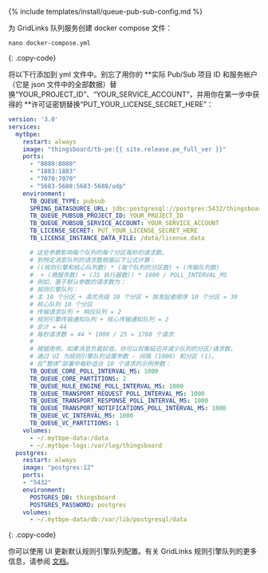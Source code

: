 {% include templates/install/queue-pub-sub-config.md %}

为 GridLinks 队列服务创建 docker compose 文件：

```text
nano docker-compose.yml
```
{: .copy-code}

将以下行添加到 yml 文件中。别忘了用你的 **实际 Pub/Sub 项目 ID 和服务帐户（它是 json 文件中的全部数据）替换“YOUR_PROJECT_ID”、“YOUR_SERVICE_ACCOUNT”，并用你在第一步中获得的 **许可证密钥替换“PUT_YOUR_LICENSE_SECRET_HERE”：

```yml
version: '3.0'
services:
  mytbpe:
    restart: always
    image: "thingsboard/tb-pe:{{ site.release.pe_full_ver }}"
    ports:
      - "8080:8080"
      - "1883:1883"
      - "7070:7070"
      - "5683-5688:5683-5688/udp"
    environment:
      TB_QUEUE_TYPE: pubsub
      SPRING_DATASOURCE_URL: jdbc:postgresql://postgres:5432/thingsboard
      TB_QUEUE_PUBSUB_PROJECT_ID: YOUR_PROJECT_ID
      TB_QUEUE_PUBSUB_SERVICE_ACCOUNT: YOUR_SERVICE_ACCOUNT
      TB_LICENSE_SECRET: PUT_YOUR_LICENSE_SECRET_HERE
      TB_LICENSE_INSTANCE_DATA_FILE: /data/license.data

      # 这些参数影响每个队列的每个分区每秒的请求数。
      # 到特定消息队列的请求数根据以下公式计算：
      # ((规则引擎和核心队列数) * (每个队列的分区数) + (传输队列数)
      #  + (微服务数) + (JS 执行器数)) * 1000 / POLL_INTERVAL_MS
      # 例如，基于默认参数的请求数为：
      # 规则引擎队列：
      # 主 10 个分区 + 高优先级 10 个分区 + 按发起者顺序 10 个分区 = 30
      # 核心队列 10 个分区
      # 传输请求队列 + 响应队列 = 2
      # 规则引擎传输通知队列 + 核心传输通知队列 = 2
      # 总计 = 44
      # 每秒请求数 = 44 * 1000 / 25 = 1760 个请求
      # 
      # 根据用例，如果消息负载较低，你可以权衡延迟并减少队列的分区/请求数。
      # 通过 UI 为规则引擎队列设置参数 - 间隔 (1000) 和分区 (1)。
      # 在“整体”部署中每秒适合 10 个请求的示例参数： 
      TB_QUEUE_CORE_POLL_INTERVAL_MS: 1000
      TB_QUEUE_CORE_PARTITIONS: 2
      TB_QUEUE_RULE_ENGINE_POLL_INTERVAL_MS: 1000
      TB_QUEUE_TRANSPORT_REQUEST_POLL_INTERVAL_MS: 1000
      TB_QUEUE_TRANSPORT_RESPONSE_POLL_INTERVAL_MS: 1000
      TB_QUEUE_TRANSPORT_NOTIFICATIONS_POLL_INTERVAL_MS: 1000
      TB_QUEUE_VC_INTERVAL_MS: 1000
      TB_QUEUE_VC_PARTITIONS: 1
    volumes:
      - ~/.mytbpe-data:/data
      - ~/.mytbpe-logs:/var/log/thingsboard
  postgres:
    restart: always
    image: "postgres:12"
    ports:
    - "5432"
    environment:
      POSTGRES_DB: thingsboard
      POSTGRES_PASSWORD: postgres
    volumes:
      - ~/.mytbpe-data/db:/var/lib/postgresql/data
```
{: .copy-code}

你可以使用 UI 更新默认规则引擎队列配置。有关 GridLinks 规则引擎队列的更多信息，请参阅 [文档](/docs/{{docsPrefix}}user-guide/rule-engine-2-5/queues/)。
